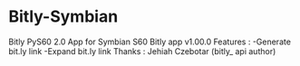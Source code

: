 # Bitly-Symbian
Bitly PyS60 2.0  App for Symbian S60
Bitly app v1.00.0
Features :
-Generate bit.ly link
-Expand bit.ly link
Thanks : Jehiah Czebotar (bitly_ api author)

